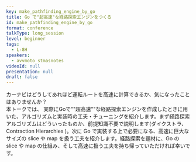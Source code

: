 ```yaml
---
key: make_pathfinding_engine_by_go
title: Go で"超高速"な経路探索エンジンをつくる
id: make_pathfinding_engine_by_go
format: conference
talkType: long_session
level: beginner
tags:
  - L-8H
speakers:
  - avvmoto_stmasnotes
videoId: null
presentation: null
draft: false
---
```

カーナビはどうしてあれほど運転ルートを高速に計算できるか、気になったことはありませんか？  
本トークでは、 実際にGoで""超高速""な経路探索エンジンを作成したときに用いた、アルゴリズムと実装時の工夫・チューニングを紹介します。まず経路探索アルゴリズムはどういったものか、前提知識不要で説明します(ダイクストラ、Contraction Hierarchies )。次に Go で実装する上で必要になる、高速に巨大なサイズの slice や map を扱う工夫を紹介します。経路探索を題材に、Go の slice や map の仕組み、そして高速に扱う工夫を持ち帰っていただければ幸いです。
